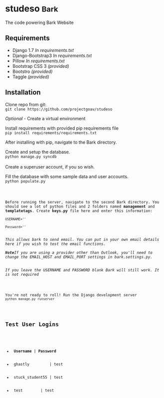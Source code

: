 <h1> studeso <small> Bark</small></h1>

<p>The code powering Bark Website</p>

<h2>Requirements</h2>
<ul>
	<li> Django 1.7 <i>In requirements.txt</i> </li>
	<li> Django-Bootstrap3 <i>In requirements.txt</i> </li>
	<li> Pillow <i>In requirements.txt</i></li>
	<li> Bootstrap CSS 3 <i>(provided)</i> </li>
	<li> Bootstro <i>(provided)</i></li>
	<li> Taggle <i>(provided)</i></li>
</ul>

<h2>Installation</h2>

<p>Clone repo from git:<br>
<code>git clone https://github.com/projectgoav/studeso</code></p>

<p><i>Optional</i> - Create a virtual environment </p>

<p>Install requirements with provided pip requirements file<br>
<code>pip install requirements/requirements.txt</code></p>

<p>After installing with pip, navigate to the Bark directory.</p>

<p>Create and setup the database.<br>
<code>python manage.py syncdb</code>
<br><br>Create a superuser account, if you so wish.</p>

<p>Fill the database with some sample data and user accounts.<br>
<code>python populate.py</br></p>

<p>Before running the server, navigate to the second Bark directory. You should see a lot of python files and 2 folders named <b>management</b> and <b>templatetags</b>. Create <b>keys.py</b> file here and enter this information:<br>
<code>USERNAME=''</code><br>
<code>Password=''</code>
<br>
<i>This allows bark to send email. You can put in your own email details here if you wish to test the email functions. <br>
<b>Note</b>If you are using a provider other than Outlook, you'll need to change the EMAIL_HOST and EMAIL_PORT settings in bark.settings.py.
<br>
If you leave the USERNAME and PASSWORD blank Bark will still work. It is not required</i></p>

<p>You're not ready to roll! Run the Django development server <br><code>python manage.py runserver</code></p>

<h2>Test User Logins</h2>
<ul>
	<li> <b>Username</b> | <b>Password</b> </li>
	<li> ghastly         | test </li>
	<li> stuck_student55 | test </li>
	<li> test 	     | test </li>
</ul>
